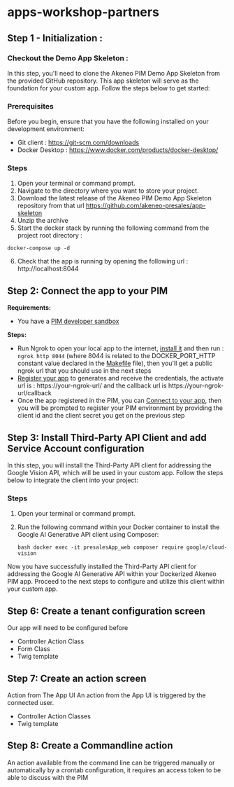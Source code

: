 # apps-workshop-partners

## Step 1 - Initialization : 

### Checkout the Demo App Skeleton :
In this step, you'll need to clone the Akeneo PIM Demo App Skeleton from the provided GitHub repository. 
This app skeleton will serve as the foundation for your custom app. 
Follow the steps below to get started:

### Prerequisites

Before you begin, ensure that you have the following installed on your development environment:

* Git client : https://git-scm.com/downloads
* Docker Desktop : https://www.docker.com/products/docker-desktop/

### Steps

1. Open your terminal or command prompt.
2. Navigate to the directory where you want to store your project.
3. Download the latest release of the Akeneo PIM Demo App Skeleton repository from that url https://github.com/akeneo-presales/app-skeleton
4. Unzip the archive
5. Start the docker stack by running the following command from the project root directory :
```
docker-compose up -d
```
6. Check that the app is running by opening the following url : http://localhost:8044

## Step 2: Connect the app to your PIM

**Requirements:**
- You have a [PIM developer sandbox](https://api.akeneo.com/apps/overview.html#app-developer-starter-kit)

**Steps:**
- Run Ngrok to open your local app to the internet, [install it](https://ngrok.com/download) and then run : ``ngrok http 8044`` (where 8044 is related to the DOCKER_PORT_HTTP constant value declared in the [Makefile](https://github.com/akeneo-presales/app-skeleton/blob/main/Makefile#L13) file), then you'll get a public ngrok url that you should use in the next steps
- [Register your app](https://api.akeneo.com/tutorials/how-to-get-your-app-token.html#step-3-declare-your-local-app-as-a-custom-app-in-your-sandbox-to-generate-credentials) to generates and receive the credentials, the activate url is : https://your-ngrok-url/ and the callback url is https://your-ngrok-url/callback
- Once the app registered in the PIM, you can [Connect to your app](https://api.akeneo.com/tutorials/how-to-get-your-app-token.html#step-4-run-your-local-app), then you will be prompted to register your PIM environment by providing the client id and the client secret you get on the previous step


## Step 3: Install Third-Party API Client and add Service Account configuration

In this step, you will install the Third-Party API client for addressing the Google Vision API, which will be used in your custom app. 
Follow the steps below to integrate the client into your project:

### Steps

1. Open your terminal or command prompt.
2. Run the following command within your Docker container to install the Google AI Generative API client using Composer:

    ``bash
    docker exec -it presalesApp_web composer require google/cloud-vision
    ``

Now you have successfully installed the Third-Party API client for addressing the Google AI Generative API within your Dockerized Akeneo PIM app. Proceed to the next steps to configure and utilize this client within your custom app.

## Step 6: Create a tenant configuration screen
Our app will need to be configured before 
- Controller Action Class
- Form Class
- Twig template

## Step 7: Create an action screen
Action from The App UI
An action from the App UI is triggered by the connected user.

- Controller Action Classes
- Twig template


## Step 8: Create a Commandline action

An action available from the command line can be triggered manually or automatically by a crontab configuration, it requires an access token to be able to discuss with the PIM


